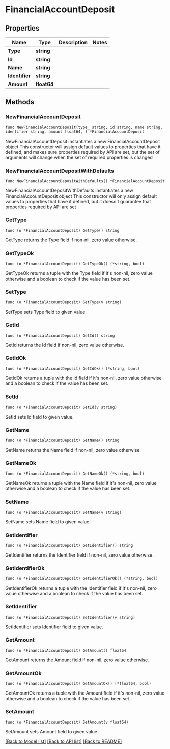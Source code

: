 # FinancialAccountDeposit

## Properties

Name | Type | Description | Notes
------------ | ------------- | ------------- | -------------
**Type** | **string** |  | 
**Id** | **string** |  | 
**Name** | **string** |  | 
**Identifier** | **string** |  | 
**Amount** | **float64** |  | 

## Methods

### NewFinancialAccountDeposit

`func NewFinancialAccountDeposit(type_ string, id string, name string, identifier string, amount float64, ) *FinancialAccountDeposit`

NewFinancialAccountDeposit instantiates a new FinancialAccountDeposit object
This constructor will assign default values to properties that have it defined,
and makes sure properties required by API are set, but the set of arguments
will change when the set of required properties is changed

### NewFinancialAccountDepositWithDefaults

`func NewFinancialAccountDepositWithDefaults() *FinancialAccountDeposit`

NewFinancialAccountDepositWithDefaults instantiates a new FinancialAccountDeposit object
This constructor will only assign default values to properties that have it defined,
but it doesn't guarantee that properties required by API are set

### GetType

`func (o *FinancialAccountDeposit) GetType() string`

GetType returns the Type field if non-nil, zero value otherwise.

### GetTypeOk

`func (o *FinancialAccountDeposit) GetTypeOk() (*string, bool)`

GetTypeOk returns a tuple with the Type field if it's non-nil, zero value otherwise
and a boolean to check if the value has been set.

### SetType

`func (o *FinancialAccountDeposit) SetType(v string)`

SetType sets Type field to given value.


### GetId

`func (o *FinancialAccountDeposit) GetId() string`

GetId returns the Id field if non-nil, zero value otherwise.

### GetIdOk

`func (o *FinancialAccountDeposit) GetIdOk() (*string, bool)`

GetIdOk returns a tuple with the Id field if it's non-nil, zero value otherwise
and a boolean to check if the value has been set.

### SetId

`func (o *FinancialAccountDeposit) SetId(v string)`

SetId sets Id field to given value.


### GetName

`func (o *FinancialAccountDeposit) GetName() string`

GetName returns the Name field if non-nil, zero value otherwise.

### GetNameOk

`func (o *FinancialAccountDeposit) GetNameOk() (*string, bool)`

GetNameOk returns a tuple with the Name field if it's non-nil, zero value otherwise
and a boolean to check if the value has been set.

### SetName

`func (o *FinancialAccountDeposit) SetName(v string)`

SetName sets Name field to given value.


### GetIdentifier

`func (o *FinancialAccountDeposit) GetIdentifier() string`

GetIdentifier returns the Identifier field if non-nil, zero value otherwise.

### GetIdentifierOk

`func (o *FinancialAccountDeposit) GetIdentifierOk() (*string, bool)`

GetIdentifierOk returns a tuple with the Identifier field if it's non-nil, zero value otherwise
and a boolean to check if the value has been set.

### SetIdentifier

`func (o *FinancialAccountDeposit) SetIdentifier(v string)`

SetIdentifier sets Identifier field to given value.


### GetAmount

`func (o *FinancialAccountDeposit) GetAmount() float64`

GetAmount returns the Amount field if non-nil, zero value otherwise.

### GetAmountOk

`func (o *FinancialAccountDeposit) GetAmountOk() (*float64, bool)`

GetAmountOk returns a tuple with the Amount field if it's non-nil, zero value otherwise
and a boolean to check if the value has been set.

### SetAmount

`func (o *FinancialAccountDeposit) SetAmount(v float64)`

SetAmount sets Amount field to given value.



[[Back to Model list]](../README.md#documentation-for-models) [[Back to API list]](../README.md#documentation-for-api-endpoints) [[Back to README]](../README.md)


